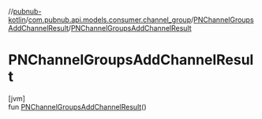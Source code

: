 //[pubnub-kotlin](../../../index.md)/[com.pubnub.api.models.consumer.channel_group](../index.md)/[PNChannelGroupsAddChannelResult](index.md)/[PNChannelGroupsAddChannelResult](-p-n-channel-groups-add-channel-result.md)

# PNChannelGroupsAddChannelResult

[jvm]\
fun [PNChannelGroupsAddChannelResult](-p-n-channel-groups-add-channel-result.md)()
